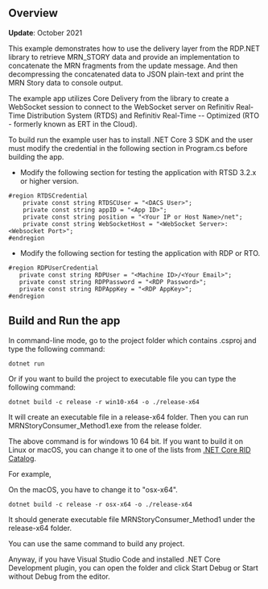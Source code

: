 
## Overview 

**Update**: October 2021

This example demonstrates how to use the delivery layer from the RDP.NET library to retrieve MRN_STORY data and provide an implementation to concatenate the MRN fragments from the update message. And then decompressing the concatenated data to JSON plain-text and print the MRN Story data to console output.

The example app utilizes Core Delivery from the library to create a WebSocket session to connect to the WebSocket server on Refinitiv Real-Time Distribution System (RTDS) and Refinitiv Real-Time -- Optimized (RTO - formerly known as ERT in the Cloud). 

To build run the example user has to install .NET Core 3 SDK and the user must modify the credential in the following section in Program.cs before building the app.

* Modify the following section for testing the application with RTSD 3.2.x or higher version. 
```
#region RTDSCredential
    private const string RTDSCUser = "<DACS User>";
    private const string appID = "<App ID>";
    private const string position = "<Your IP or Host Name>/net";
    private const string WebSocketHost = "<WebSocket Server>:<Websocket Port>";
#endregion
```

* Modify the following section for testing the application with RDP or RTO.

```
#region RDPUserCredential
   private const string RDPUser = "<Machine ID>/<Your Email>";
   private const string RDPPassword = "<RDP Password>";
   private const string RDPAppKey = "<RDP AppKey>";
#endregion
```

## Build and Run the app

In command-line mode, go to the project folder which contains .csproj and type the following command:
```
dotnet run
```

Or if you want to build the project to executable file you can type the following command:

```
dotnet build -c release -r win10-x64 -o ./release-x64
```
It will create an executable file in a release-x64 folder. Then you can run MRNStoryConsumer_Method1.exe from the release folder.

The above command is for windows 10 64 bit. If you want to build it on Linux or macOS, you can change it to one of the lists from [.NET Core RID Catalog](https://docs.microsoft.com/th-th/dotnet/core/rid-catalog). 

For example, 

On the macOS, you have to change it to "osx-x64".
```
dotnet build -c release -r osx-x64 -o ./release-x64
```
It should generate executable file MRNStoryConsumer_Method1 under the release-x64 folder.

You can use the same command to build any project.

Anyway, if you have Visual Studio Code and installed .NET Core Development plugin, you can open the folder and click Start Debug or Start without Debug from the editor.